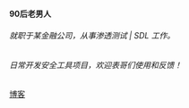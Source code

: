 #### 90后老男人
###### 就职于某金融公司，从事渗透测试 | SDL 工作。
###### 日常开发安全工具项目，欢迎表哥们使用和反馈！

[博客](https://yuwenqun.github.io/)
